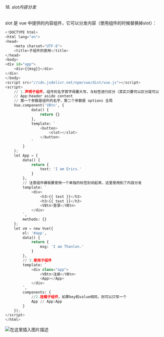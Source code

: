 ###### 18. slot内容分发
slot 是 vue 中提供的内容组件，它可以分发内容（使用组件的时候替换掉slot）：
```py
<!DOCTYPE html>
<html lang="en">
<head>
    <meta charset="UTF-8">
    <title>子组件的使用</title>
</head>
<body>
<div id="app">
    <div>{{msg}}</div>
</div>
</body>
<script src="//cdn.jsdelivr.net/npm/vue/dist/vue.js"></script>
<script>
    // 1.声明子组件，组件的名字首字母要大写，与标签进行区分（其实只要可以区分就可以，大小写没所谓）组建中的data必须是一个函数，一定要有返回值。
    // App:header aside content
    // 第一个参数是组件的名字，第二个参数是 options 全局
    Vue.component('VBtn', {
            data() {
                return {}
            },
            template: `
                <button>
                    <slot></slot>
                </button>
            `
        }
    );
    let App = {
        data() {
            return {
                text: 'I am Erics.'
            }
        },
        // 注意组件模板要使用一个单独的标签封闭起来，这里使用到了内容分发
        template: `
            <div>
                <h3>{{ text }}</h3>
                <h3>{{ text }}</h3>
                <VBtn>登录</VBtn>
            </div>
        `,
        methods: {}
    };
    let vm = new Vue({
        el: '#app',
        data() {
            return {
                msg: 'I am Thanlon.'
            }
        },
        // 3.使用子组件
        template: `
            <div class="app">
                <VBtn>注册</VBtn>
                <App></App>
            </div>
        `,
        components: {
            //2.挂载子组件，如果key和value相同，则可以只写一个
            App // App:App
        }
    });
</script>
</html>
```
![在这里插入图片描述](https://img-blog.csdnimg.cn/20200815043331482.png?x-oss-process=image/watermark,type_ZmFuZ3poZW5naGVpdGk,shadow_10,text_aHR0cHM6Ly9ibG9nLmNzZG4ubmV0L1RoYW5sb24=,size_16,color_FFFFFF,t_70#pic_left)